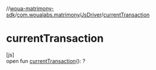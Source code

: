 //[woua-matrimony-sdk](../../../index.md)/[com.woualabs.matrimony](../index.md)/[JsDriver](index.md)/[currentTransaction](current-transaction.md)

# currentTransaction

[js]\
open fun [currentTransaction](current-transaction.md)(): <ERROR CLASS>?
